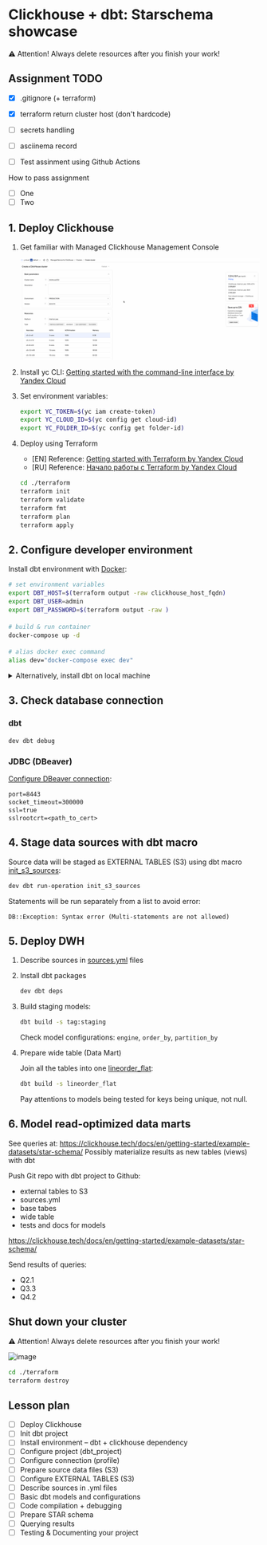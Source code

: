 # Clickhouse + dbt: Starschema showcase

⚠️ Attention! Always delete resources after you finish your work!


## Assignment TODO

- [x] .gitignore (+ terraform)
- [x] terraform return cluster host (don't hardcode)
- [ ] secrets handling
- [ ] asciinema record
- [ ] Test assinment using Github Actions


How to pass assignment

- [ ] One
- [ ] Two

## 1. Deploy Clickhouse

1. Get familiar with Managed Clickhouse Management Console

    ![](./docs/clickhouse_management_console.gif)

1. Install yc CLI: [Getting started with the command-line interface by Yandex Cloud](https://cloud.yandex.com/en/docs/cli/quickstart#install)

1. Set environment variables:

    ```bash
    export YC_TOKEN=$(yc iam create-token)
    export YC_CLOUD_ID=$(yc config get cloud-id)
    export YC_FOLDER_ID=$(yc config get folder-id)
    ```

1. Deploy using Terraform

    - [EN] Reference: [Getting started with Terraform by Yandex Cloud](https://cloud.yandex.com/en/docs/tutorials/infrastructure-management/terraform-quickstart)
    - [RU] Reference: [Начало работы с Terraform by Yandex Cloud](https://cloud.yandex.ru/docs/tutorials/infrastructure-management/terraform-quickstart)


    ```bash
    cd ./terraform
    terraform init
    terraform validate
    terraform fmt
    terraform plan
    terraform apply
    ```



## 2. Configure developer environment

Install dbt environment with [Docker](https://docs.docker.com/desktop/#download-and-install):

```bash
# set environment variables
export DBT_HOST=$(terraform output -raw clickhouse_host_fqdn)
export DBT_USER=admin
export DBT_PASSWORD=$(terraform output -raw )

# build & run container
docker-compose up -d

# alias docker exec command
alias dev="docker-compose exec dev"
```

<details><summary>Alternatively, install dbt on local machine</summary>
<p>

[Install dbt](https://docs.getdbt.com/dbt-cli/install/overview) and [configure profile](https://docs.getdbt.com/dbt-cli/configure-your-profile) manually by yourself. By default, dbt expects the `profiles.yml` file to be located in the `~/.dbt/` directory.

Use this [template](./profiles.yml) and enter your own credentials.
</p>
</details>

## 3. Check database connection

### dbt

```bash
dev dbt debug
```

### JDBC (DBeaver)

[Configure DBeaver connection](https://cloud.yandex.ru/docs/managed-clickhouse/operations/connect#connection-ide):

```
port=8443
socket_timeout=300000
ssl=true
sslrootcrt=<path_to_cert>
```

## 4. Stage data sources with dbt macro

Source data will be staged as EXTERNAL TABLES (S3) using dbt macro [init_s3_sources](./macros/init_s3_sources.sql):

```bash
dev dbt run-operation init_s3_sources
```

Statements will be run separately from a list to avoid error:

```
DB::Exception: Syntax error (Multi-statements are not allowed)
```

## 5. Deploy DWH

1. Describe sources in [sources.yml](./models/sources/sources.yml) files

1. Install dbt packages

    ```bash
    dev dbt deps
    ```


1. Build staging models:

    ```bash
    dbt build -s tag:staging
    ```

    Check model configurations: `engine`, `order_by`, `partition_by`

1. Prepare wide table (Data Mart)

    Join all the tables into one [lineorder_flat](./models/):

    ```bash
    dbt build -s lineorder_flat
    ```

    Pay attentions to models being tested for keys being unique, not null.
## 6. Model read-optimized data marts

See queries at: https://clickhouse.tech/docs/en/getting-started/example-datasets/star-schema/
Possibly materialize results as new tables (views) with dbt

Push Git repo with dbt project to Github:
- external tables to S3
- sources.yml
- base tabes
- wide table
- tests and docs for models

https://clickhouse.tech/docs/en/getting-started/example-datasets/star-schema/

Send results of queries: 
- Q2.1
- Q3.3
- Q4.2

## Shut down your cluster

⚠️ Attention! Always delete resources after you finish your work!

![image](https://user-images.githubusercontent.com/34193409/214896888-3c6db293-8f1c-4931-8277-b2e4137f30a3.png)

```bash
cd ./terraform
terraform destroy
```

## Lesson plan

- [ ] Deploy Clickhouse
- [ ] Init dbt project
- [ ] Install environment – dbt + clickhouse dependency
- [ ] Configure project (dbt_project)
- [ ] Configure connection (profile)
- [ ] Prepare source data files (S3)
- [ ] Configure EXTERNAL TABLES (S3)
- [ ] Describe sources in .yml files
- [ ] Basic dbt models and configurations
- [ ] Code compilation + debugging
- [ ] Prepare STAR schema
- [ ] Querying results
- [ ] Testing & Documenting your project
